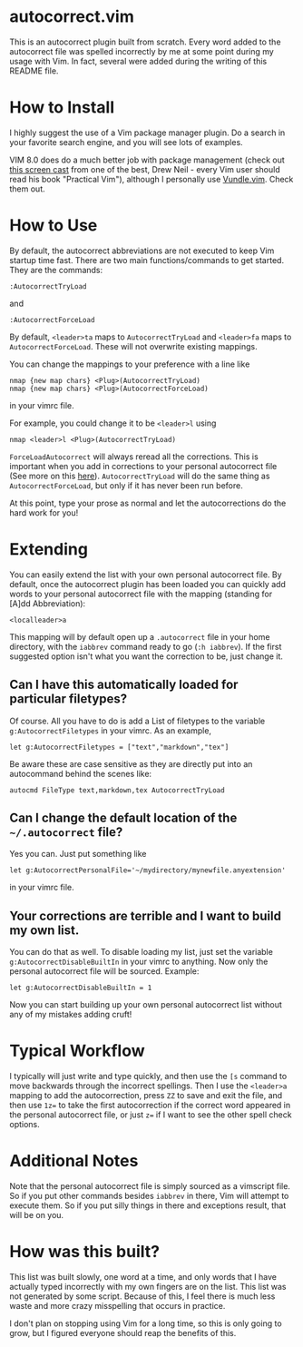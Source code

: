 # autocorrect.vim

This is an autocorrect plugin built from scratch. Every word added to
the autocorrect file was spelled incorrectly by me at some point during
my usage with Vim. In fact, several were added during the writing of
this README file.

# How to Install

I highly suggest the use of a Vim package manager plugin. Do a search in
your favorite search engine, and you will see lots of examples.

VIM 8.0 does do a much better job with package management (check out
[this screen cast](https://vimcasts.org/episodes/packages) from one of
the best, Drew Neil - every Vim user should read his book "Practical
Vim"), although I personally use
[Vundle.vim](https://github.com/VundleVim/Vundle.vim). Check them out.

# How to Use

By default, the autocorrect abbreviations are not executed to keep Vim
startup time fast. There are two main functions/commands to get started.
They are the commands:

```vim
:AutocorrectTryLoad
```

and

```vim
:AutocorrectForceLoad
```

By default, `<leader>ta` maps to `AutocorrectTryLoad` and `<leader>fa`
maps to `AutocorrectForceLoad`. These will not overwrite existing
mappings.

You can change the mappings to your preference with a line like

```vim
nmap {new map chars} <Plug>(AutocorrectTryLoad)
nmap {new map chars} <Plug>(AutocorrectForceLoad)
```

in your vimrc file.

For example, you could change it to be `<leader>l` using

```vim
nmap <leader>l <Plug>(AutocorrectTryLoad)
```

`ForceLoadAutocorrect` will always reread all the corrections. This is
important when you add in corrections to your personal autocorrect file
(See more on this [here](#extending)). `AutocorrectTryLoad` will do the
same thing as `AutocorrectForceLoad`, but only if it has never been run
before.

At this point, type your prose as normal and let the autocorrections do
the hard work for you!

# Extending

You can easily extend the list with your own personal autocorrect file.
By default, once the autocorrect plugin has been loaded you can quickly
add words to your personal autocorrect file with the mapping (standing
for [A]dd Abbreviation):

```vim
<localleader>a
```

This mapping will by default open up a `.autocorrect` file in your home
directory, with the `iabbrev` command ready to go (`:h iabbrev`). If the
first suggested option isn't what you want the correction to be, just
change it.

## Can I have this automatically loaded for particular filetypes?

Of course. All you have to do is add a List of filetypes to the variable
`g:AutocorrectFiletypes` in your vimrc. As an example,

```vim
let g:AutocorrectFiletypes = ["text","markdown","tex"]
```

Be aware these are case sensitive as they are directly put into an
autocommand behind the scenes like:

```vim
autocmd FileType text,markdown,tex AutocorrectTryLoad
```

## Can I change the default location of the `~/.autocorrect` file?

Yes you can. Just put something like

```vim
let g:AutocorrectPersonalFile='~/mydirectory/mynewfile.anyextension'
```

in your vimrc file.

## Your corrections are terrible and I want to build my own list.

You can do that as well. To disable loading my list, just set the
variable `g:AutocorrectDisableBuiltIn` in your vimrc to anything. Now
only the personal autocorrect file will be sourced.
Example:

```vim
let g:AutocorrectDisableBuiltIn = 1
```

Now you can start building up your own personal autocorrect list without
any of my mistakes adding cruft!

# Typical Workflow

I typically will just write and type quickly, and then use the `[s`
command to move backwards through the incorrect spellings. Then I use
the `<leader>a` mapping to add the autocorrection, press `ZZ` to save
and exit the file, and then use `1z=` to take the first autocorrection
if the correct word appeared in the personal autocorrect file, or just
`z=` if I want to see the other spell check options.


# Additional Notes

Note that the personal autocorrect file is simply sourced as a vimscript
file. So if you put other commands besides `iabbrev` in there, Vim will
attempt to execute them. So if you put silly things in there and
exceptions result, that will be on you.


# How was this built?

This list was built slowly, one word at a time, and only words that I
have actually typed incorrectly with my own fingers are on the list.
This list was not generated by some script. Because of this, I feel
there is much less waste and more crazy misspelling that occurs in
practice.

I don't plan on stopping using Vim for a long time, so this is only
going to grow, but I figured everyone should reap the benefits of this.
